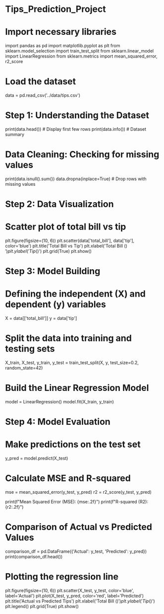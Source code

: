 # Tips_Prediction_Project
# Import necessary libraries
import pandas as pd
import matplotlib.pyplot as plt
from sklearn.model_selection import train_test_split
from sklearn.linear_model import LinearRegression
from sklearn.metrics import mean_squared_error, r2_score

# Load the dataset
data = pd.read_csv('../data/tips.csv')

# Step 1: Understanding the Dataset
print(data.head())  # Display first few rows
print(data.info())  # Dataset summary

# Data Cleaning: Checking for missing values
print(data.isnull().sum())
data.dropna(inplace=True)  # Drop rows with missing values

# Step 2: Data Visualization
# Scatter plot of total bill vs tip
plt.figure(figsize=(10, 6))
plt.scatter(data['total_bill'], data['tip'], color='blue')
plt.title('Total Bill vs Tip')
plt.xlabel('Total Bill ($)')
plt.ylabel('Tip ($)')
plt.grid(True)
plt.show()

# Step 3: Model Building
# Defining the independent (X) and dependent (y) variables
X = data[['total_bill']]
y = data['tip']

# Split the data into training and testing sets
X_train, X_test, y_train, y_test = train_test_split(X, y, test_size=0.2, random_state=42)

# Build the Linear Regression Model
model = LinearRegression()
model.fit(X_train, y_train)

# Step 4: Model Evaluation
# Make predictions on the test set
y_pred = model.predict(X_test)

# Calculate MSE and R-squared
mse = mean_squared_error(y_test, y_pred)
r2 = r2_score(y_test, y_pred)

print(f"Mean Squared Error (MSE): {mse:.2f}")
print(f"R-squared (R2): {r2:.2f}")

# Comparison of Actual vs Predicted Values
comparison_df = pd.DataFrame({'Actual': y_test, 'Predicted': y_pred})
print(comparison_df.head())

# Plotting the regression line
plt.figure(figsize=(10, 6))
plt.scatter(X_test, y_test, color='blue', label='Actual')
plt.plot(X_test, y_pred, color='red', label='Predicted')
plt.title('Actual vs Predicted Tips')
plt.xlabel('Total Bill ($)')
plt.ylabel('Tip ($)')
plt.legend()
plt.grid(True)
plt.show()
